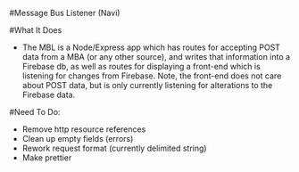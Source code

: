 #Message Bus Listener (Navi)

#What It Does
- The MBL is a Node/Express app which has routes for accepting POST data from a MBA (or any other source), and writes that information into a Firebase db, as well as routes for displaying a front-end which is listening for changes from Firebase. Note, the front-end does not care about POST data, but is only currently listening for alterations to the Firebase data.

#Need To Do:
- Remove http resource references
- Clean up empty fields (errors)
- Rework request format (currently delimited string)
- Make prettier
